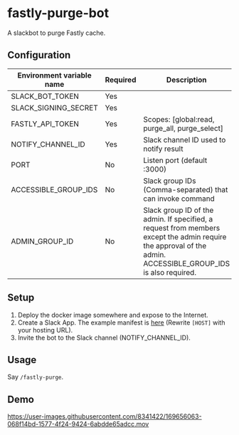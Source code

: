 # fastly-purge-bot

A slackbot to purge Fastly cache.

## Configuration

| Environment variable name  | Required | Description |
|---|---|---|
| SLACK_BOT_TOKEN | Yes |  |
| SLACK_SIGNING_SECRET | Yes | |
| FASTLY_API_TOKEN | Yes | Scopes: [global:read, purge_all, purge_select] |
| NOTIFY_CHANNEL_ID | Yes | Slack channel ID used to notify result |
| PORT | No | Listen port (default :3000) |
| ACCESSIBLE_GROUP_IDS | No | Slack group IDs (Comma-separated) that can invoke command |
| ADMIN_GROUP_ID | No | Slack group ID of the admin. If specified, a request from members except the admin require the approval of the admin. ACCESSIBLE_GROUP_IDS is also required. |

## Setup

1. Deploy the docker image somewhere and expose to the Internet.
2. Create a Slack App. The example manifest is [here](https://github.com/itkq/fastly-purge-bot/blob/main/example/app_manifest.json) (Rewrite `[HOST]` with your hosting URL).
3. Invite the bot to the Slack channel (NOTIFY_CHANNEL_ID).

## Usage

Say `/fastly-purge`.

## Demo

https://user-images.githubusercontent.com/8341422/169656063-068f14bd-1577-4f24-9424-6abdde65adcc.mov

